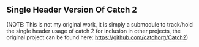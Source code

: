 ## Single Header Version Of Catch 2

(NOTE: This is not my original work, it is simply a submodule to track/hold the single header usage of catch 2 for inclusion in other projects, the original project can be found here: https://github.com/catchorg/Catch2)
